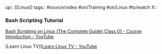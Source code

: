 up:: [[Linux]]
tags:: #source/video #on/Training #on/Linux #to/watch 
X:: 

### Bash Scripting Tutorial

[Bash Scripting on Linux (The Complete Guide) Class 01 - Course Introduction - YouTube](https://www.youtube.com/watch?v=2733cRPudvI)

[Learn Linux TV]([Learn Linux TV - YouTube](https://www.youtube.com/@LearnLinuxTV)

